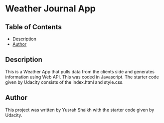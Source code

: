 # Weather Journal App

## Table of Contents

* [Description](#description)
* [Author](#author)

## Description
This is a Weather App that pulls data from the clients side and generates information using Web API. This was coded in Javascript. The starter code given by Udacity consists of the index.html and style.css.  

## Author

This project was written by Yusrah Shaikh with the starter code given by Udacity.